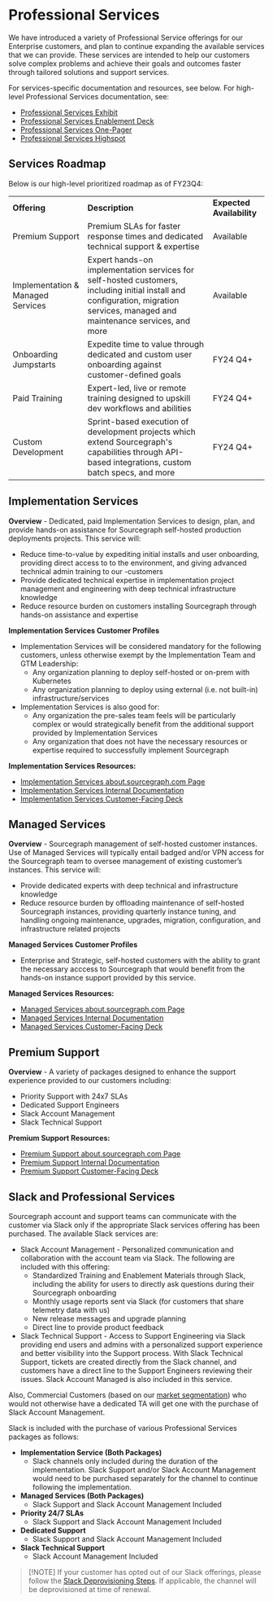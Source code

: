 # Professional Services

We have introduced a variety of Professional Service offerings for our Enterprise customers, and plan to continue expanding the available services that we can provide. These services are intended to help our customers solve complex problems and achieve their goals and outcomes faster through tailored solutions and support services.

For services-specific documentation and resources, see below.
For high-level Professional Services documentation, see:

- [Professional Services Exhibit](https://about.sourcegraph.com/terms/professional-services)
- [Professional Services Enablement Deck](https://docs.google.com/presentation/d/14q5VSRiB8Y31ihxNtkqHmE_eN3Me3kfcUiLZSNB5zSI/edit#slide=id.g242d0bbe59f_0_18)
- [Professional Services One-Pager](https://about.sourcegraph.com/guides/professional-services-offerings.pdf)
- [Professional Services Highspot](https://sourcegraph.highspot.com/spots/624474ec6dd9f4a6da405eb0?list=646d09a00e5e4628e9dc8217&overview=false)

## Services Roadmap

Below is our high-level prioritized roadmap as of FY23Q4:

<table>
  <tr>
   <td><strong>Offering</strong>
   </td>
   <td><strong>Description</strong>
   </td>
   <td><strong>Expected Availability</strong>
   </td>
  </tr>
  <tr>
   <td>Premium Support
   </td>
   <td>Premium SLAs for faster response times and dedicated technical support & expertise
   </td>
   <td>Available
   </td>
  </tr>
  <tr>
   <td>Implementation & Managed Services
   </td>
   <td>Expert hands-on implementation services for self-hosted customers, including initial install and configuration, migration services, managed and maintenance services, and more
   </td>
   <td>Available
   </td>
  </tr>
  <tr>
   <td>Onboarding Jumpstarts
   </td>
   <td>Expedite time to value through dedicated and custom user onboarding against customer-defined goals
   </td>
   <td>FY24 Q4+
   </td>
  </tr>
  <tr>
   <td>Paid Training
   </td>
   <td>Expert-led, live or remote training designed to upskill dev workflows and abilities
   </td>
   <td>FY24 Q4+
   </td>
  </tr>
  <tr>
   <td>Custom Development
   </td>
   <td>Sprint-based execution of development projects which extend Sourcegraph's capabilities through API-based integrations, custom batch specs, and more
   </td>
   <td>FY24 Q4+
   </td>
  </tr>
</table>

## Implementation Services

<strong>Overview</strong> - Dedicated, paid Implementation Services to design, plan, and provide hands-on assistance for Sourcegraph self-hosted production deployments projects. This service will:

- Reduce time-to-value by expediting initial installs and user onboarding, providing direct access to to the environment, and giving advanced technical admin training to our -customers
- Provide dedicated technical expertise in implementation project management and engineering with deep technical infrastructure knowledge
- Reduce resource burden on customers installing Sourcegraph through hands-on assistance and expertise

<strong>Implementation Services Customer Profiles</strong>

- Implementation Services will be considered mandatory for the following customers, unless otherwise exempt by the Implementation Team and GTM Leadership:
  - Any organization planning to deploy self-hosted or on-prem with Kubernetes
  - Any organization planning to deploy using external (i.e. not built-in) infrastructure/services
- Implementation Services is also good for:
  - Any organization the pre-sales team feels will be particularly complex or would strategically benefit from the additional support provided by Implementation Services
  - Any organization that does not have the necessary resources or expertise required to successfully implement Sourcegraph

<strong>Implementation Services Resources:</strong>

- [Implementation Services about.sourcegraph.com Page](https://about.sourcegraph.com/terms/implementation-services)
- [Implementation Services Internal Documentation](https://docs.google.com/document/d/1n02gaGA0Imvy42-8m1NI9AwqiYKmqCMsczycRU7EFO4/edit)
- [Implementation Services Customer-Facing Deck](https://docs.google.com/presentation/d/1GH35JdjCJtgHdgkksuTA9AJh0onN9WJmtxlahS_TJtI/edit#slide=id.g21443514529_0_297)

## Managed Services

<strong>Overview</strong> - Sourcegraph management of self-hosted customer instances. Use of Managed Services will typically entail badged and/or VPN access for the Sourcegraph team to oversee management of existing customer’s instances. This service will:

- Provide dedicated experts with deep technical and infrastructure knowledge
- Reduce resource burden by offloading maintenance of self-hosted Sourcegraph instances, providing quarterly instance tuning, and handling ongoing maintenance, upgrades, migration, configuration, and infrastructure related projects

<strong>Managed Services Customer Profiles</strong>

- Enterprise and Strategic, self-hosted customers with the ability to grant the necessary acccess to Sourcegraph that would benefit from the hands-on instance support provided by this service.

<strong>Managed Services Resources:</strong>

- [Managed Services about.sourcegraph.com Page](https://about.sourcegraph.com/terms/managed-services)
- [Managed Services Internal Documentation](https://docs.google.com/document/d/1lCxT_D_vpkhKe_VUdkMcQ7pzpmaF-WZ8JYyKbfTYd54/edit)
- [Managed Services Customer-Facing Deck](https://docs.google.com/presentation/d/15JWp1hI2YmPAlTDGhumuXuJEaM58kf4SvuD9sU3XucY/edit#slide=id.g21ec52155fe_0_217)

## Premium Support

<strong>Overview</strong> - A variety of packages designed to enhance the support experience provided to our customers including:

- Priority Support with 24x7 SLAs
- Dedicated Support Engineers
- Slack Account Management
- Slack Technical Support

<strong>Premium Support Resources:</strong>

- [Premium Support about.sourcegraph.com Page](https://about.sourcegraph.com/terms/premium-support)
- [Premium Support Internal Documentation](https://docs.google.com/document/d/17h8TnsDAeEI8wWPa_8rAcx1HPQG6avUQvq6QIc8mmZ4/edit)
- [Premium Support Customer-Facing Deck](https://docs.google.com/presentation/d/14q5VSRiB8Y31ihxNtkqHmE_eN3Me3kfcUiLZSNB5zSI/edit#slide=id.g224cc8d8479_0_47)

## Slack and Professional Services

Sourcegraph account and support teams can communicate with the customer via Slack only if the appropriate Slack services offering has been purchased. The available Slack services are:

- Slack Account Management - Personalized communication and collaboration with the account team via Slack. The following are included with this offering:
  - Standardized Training and Enablement Materials through Slack, including the ability for users to directly ask questions during their Sourcegraph onboarding
  - Monthly usage reports sent via Slack (for customers that share telemetry data with us)
  - New release messages and upgrade planning
  - Direct line to provide product feedback
- Slack Technical Support - Access to Support Engineering via Slack providing end users and admins with a personalized support experience and better visibility into the Support process. With Slack Technical Support, tickets are created directly from the Slack channel, and customers have a direct line to the Support Engineers reviewing their issues. Slack Account Managed is also included in this service.

Also, Commercial Customers (based on our [market segmentation](../../../strategy-goals/strategy/index.md#market-segmentation)) who would not otherwise have a dedicated TA will get one with the purchase of Slack Account Management.

Slack is included with the purchase of various Professional Services packages as follows:

- <strong>Implementation Service (Both Packages)</strong>
  - Slack channels only included during the duration of the implementation. Slack Support and/or Slack Account Management would need to be purchased separately for the channel to continue following the implementation.
- <strong>Managed Services (Both Packages)</strong>
  - Slack Support and Slack Account Management Included
- <strong>Priority 24/7 SLAs</strong>
  - Slack Support and Slack Account Management Included
- <strong>Dedicated Support</strong>
  - Slack Support and Slack Account Management Included
- <strong>Slack Technical Support</strong>
  - Slack Account Management Included

> [!NOTE] If your customer has opted out of our Slack offerings, please follow the [Slack Deprovisioning Steps](https://docs.google.com/document/d/133Cn0cGetSTo_aBF9xLp26elegcuN_uZBrzWuoi16cs/edit). If applicable, the channel will be deprovisioned at time of renewal.
